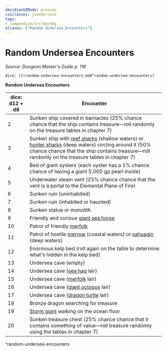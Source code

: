 ```yaml
---
obsidianUIMode: preview
cssclasses: json5e-note
tags:
- compendium/src/5e/dmg
aliases: ["Random Undersea Encounters"]
---
```

# Random Undersea Encounters
*Source: Dungeon Master's Guide p. 116* 

`dice: [](random-undersea-encounters.md#^random-undersea-encounters)`

**Random Undersea Encounters**

| dice: d12 + d8 | Encounter |
|----------------|-----------|
| 2 | Sunken ship covered in barnacles (25% chance chance that the ship contains treasure—roll randomly on the treasure tables in chapter 7) |
| 3 | Sunken ship with [reef sharks](/2-Mechanics/CLI/bestiary/beast/reef-shark.md) (shallow waters) or [hunter sharks](/2-Mechanics/CLI/bestiary/beast/hunter-shark.md) (deep waters) circling around it (50% chance chance that the ship contains treasure—roll randomly on the treasure tables in chapter 7) |
| 4 | Bed of giant oysters (each oyster has a 1% chance chance of having a giant 5,000 gp pearl inside) |
| 5 | Underwater steam vent (25% chance chance that the vent is a portal to the Elemental Plane of Fire) |
| 6 | Sunken ruin (uninhabited) |
| 7 | Sunken ruin (inhabited or haunted) |
| 8 | Sunken statue or monolith |
| 9 | Friendly and curious [giant sea horse](/2-Mechanics/CLI/bestiary/beast/giant-sea-horse.md) |
| 10 | Patrol of friendly [merfolk](/2-Mechanics/CLI/bestiary/humanoid/merfolk.md) |
| 11 | Patrol of hostile [merrow](/2-Mechanics/CLI/bestiary/monstrosity/merrow.md) (coastal waters) or [sahuagin](/2-Mechanics/CLI/bestiary/humanoid/sahuagin.md) (deep waters) |
| 12 | Enormous kelp bed (roll again on the table to determine what's hidden in the kelp bed) |
| 13 | Undersea cave (empty) |
| 14 | Undersea cave ([sea hag](/2-Mechanics/CLI/bestiary/fey/sea-hag.md) lair) |
| 15 | Undersea cave ([merfolk](/2-Mechanics/CLI/bestiary/humanoid/merfolk.md) lair) |
| 16 | Undersea cave ([giant octopus](/2-Mechanics/CLI/bestiary/beast/giant-octopus.md) lair) |
| 17 | Undersea cave ([dragon turtle](/2-Mechanics/CLI/bestiary/dragon/dragon-turtle.md) lair) |
| 18 | Bronze dragon searching for treasure |
| 19 | [Storm giant](/2-Mechanics/CLI/bestiary/giant/storm-giant.md) walking on the ocean floor |
| 20 | Sunken treasure chest (25% chance chance that it contains something of value—roll treasure randomly using the tables in chapter 7) |
^random-undersea-encounters